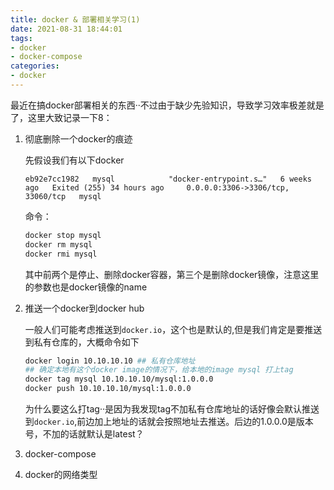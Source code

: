 ```yaml
---
title: docker & 部署相关学习(1)
date: 2021-08-31 18:44:01
tags:
- docker
- docker-compose
categories:
- docker
---
```


最近在搞docker部署相关的东西··不过由于缺少先验知识，导致学习效率极差就是了，这里大致记录一下8：

1. 彻底删除一个docker的痕迹

    先假设我们有以下docker
    ```
    eb92e7cc1982   mysql            "docker-entrypoint.s…"   6 weeks ago   Exited (255) 34 hours ago     0.0.0.0:3306->3306/tcp, 33060/tcp   mysql
    ```
    命令：
    ```sh
    docker stop mysql
    docker rm mysql
    docker rmi mysql
    ```

    其中前两个是停止、删除docker容器，第三个是删除docker镜像，注意这里的参数也是docker镜像的name


2. 推送一个docker到docker hub

    一般人们可能考虑推送到`docker.io`，这个也是默认的,但是我们肯定是要推送到私有仓库的，大概命令如下

    ```sh
    docker login 10.10.10.10 ## 私有仓库地址
    ## 确定本地有这个docker image的情况下，给本地的image mysql 打上tag
    docker tag mysql 10.10.10.10/mysql:1.0.0.0
    docker push 10.10.10.10/mysql:1.0.0.0
    ```
    为什么要这么打tag··是因为我发现tag不加私有仓库地址的话好像会默认推送到`docker.io`,前边加上地址的话就会按照地址去推送。后边的1.0.0.0是版本号，不加的话就默认是latest？

3. docker-compose

4. docker的网络类型

    